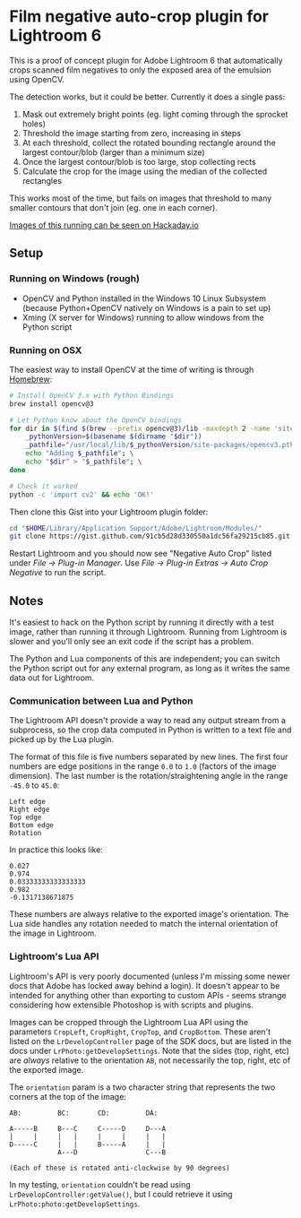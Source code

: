 # Film negative auto-crop plugin for Lightroom 6

This is a proof of concept plugin for Adobe Lightroom 6 that automatically crops
scanned film negatives to only the exposed area of the emulsion using OpenCV.

The detection works, but it could be better. Currently it does a single pass:

1. Mask out extremely bright points (eg. light coming through the sprocket holes)
2. Threshold the image starting from zero, increasing in steps
3. At each threshold, collect the rotated bounding rectangle around the largest contour/blob (larger than a minimum size)
4. Once the largest contour/blob is too large, stop collecting rects
5. Calculate the crop for the image using the median of the collected rectangles

This works most of the time, but fails on images that threshold to many smaller contours that don't join (eg. one in each corner).

[Images of this running can be seen on Hackaday.io](https://hackaday.io/project/162842-35mm-flim-negative-scanning/log/159448-auto-cropping-scanned-negatives-with-opencv)

## Setup

### Running on Windows (rough)

- OpenCV and Python installed in the Windows 10 Linux Subsystem (because Python+OpenCV natively on Windows is a pain to set up)
- Xming (X server for Windows) running to allow windows from the Python script

### Running on OSX

The easiest way to install OpenCV at the time of writing is through [Homebrew](https://brew.sh/):

```sh
# Install OpenCV 3.x with Python Bindings
brew install opencv@3

# Let Python know about the OpenCV bindings
for dir in $(find $(brew --prefix opencv@3)/lib -maxdepth 2 -name 'site-packages'); do \
    _pythonVersion=$(basename $(dirname "$dir"))
    _pathfile="/usr/local/lib/$_pythonVersion/site-packages/opencv3.pth"; \
    echo "Adding $_pathfile"; \
    echo "$dir" > "$_pathfile"; \
done

# Check it worked
python -c 'import cv2' && echo 'OK!'
```

Then clone this Gist into your Lightroom plugin folder:

```sh
cd "$HOME/Library/Application Support/Adobe/Lightroom/Modules/"
git clone https://gist.github.com/91cb5d28d330550a1dc56fa29215cb85.git AutoCrop.lrplugin
```

Restart Lightroom and you should now see "Negative Auto Crop" listed under *File -> Plug-in Manager*. Use *File -> Plug-in Extras -> Auto Crop Negative* to run the script.

## Notes

It's easiest to hack on the Python script by running it directly with a test image, rather than running it through Lightroom. Running from Lightroom is slower and you'll only see an exit code if the script has a problem.

The Python and Lua components of this are independent; you can switch the Python script out for any external program, as long as it writes the same data out for Lightroom.

### Communication between Lua and Python

The Lightroom API doesn't provide a way to read any output stream from a subprocess, so the crop data computed in Python is written to a text file and picked up by the Lua plugin.

The format of this file is five numbers separated by new lines. The first four numbers are edge positions in the range `0.0` to `1.0` (factors of the image dimension). The last number is the rotation/straightening angle in the range `-45.0` to `45.0`:

```
Left edge
Right edge
Top edge
Bottom edge
Rotation
```

In practice this looks like:

```
0.027
0.974
0.03333333333333333
0.982
-0.1317138671875
```

These numbers are always relative to the exported image's orientation. The Lua side handles any rotation needed to match the internal orientation of the image in Lightroom.

### Lightroom's Lua API

Lightroom's API is very poorly documented (unless I'm missing some newer docs that Adobe has locked away behind a login). It doesn't appear to be intended for anything other than exporting to custom APIs - seems strange considering how extensible Photoshop is with scripts and plugins.

Images can be cropped through the Lightroom Lua API using the parameters `CropLeft`, `CropRight`, `CropTop`, and `CropBottom`. These aren't listed on the `LrDevelopController` page of the SDK docs, but are listed in the docs under `LrPhoto:getDevelopSettings`. Note that the sides (top, right, etc) are *always* relative to the orientation `AB`, not necessarily the top, right, etc of the exported image.

The `orientation` param is a two character string that represents the two corners at the top of the image:

```
AB:         BC:       CD:         DA:

A-----B     B---C     C-----D     D---A
|     |     |   |     |     |     |   |
D-----C     |   |     B-----A     |   |
            A---D                 C---B

(Each of these is rotated anti-clockwise by 90 degrees)
```

In my testing, `orientation` couldn't be read using `LrDevelopController:getValue()`, but I could retrieve it using `LrPhoto:photo:getDevelopSettings`.